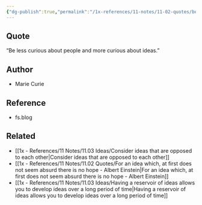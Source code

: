 ```yaml
---
{"dg-publish":true,"permalink":"/1x-references/11-notes/11-02-quotes/be-less-curious-about-people-and-more-curious-about-ideas-marie-curie/","title":"Be less curious about people and more curious about ideas - Marie Curie","created":"2024-06-23T20:24:30.058+03:00","updated":"2024-06-24T18:35:37.675+03:00"}
---
```



## Quote
“Be less curious about people and more curious about ideas.”

## Author
- Marie Curie

## Reference
-  fs.blog

## Related
- [[1x - References/11 Notes/11.03 Ideas/Consider ideas that are opposed to each other\|Consider ideas that are opposed to each other]]
- [[1x - References/11 Notes/11.02 Quotes/For an idea which, at first does not seem absurd there is no hope - Albert Einstein\|For an idea which, at first does not seem absurd there is no hope - Albert Einstein]]
- [[1x - References/11 Notes/11.03 Ideas/Having a reservoir of ideas allows you to develop ideas over a long period of time\|Having a reservoir of ideas allows you to develop ideas over a long period of time]]
